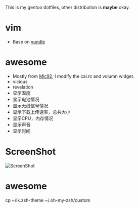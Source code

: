 This is my gentoo dotfiles, other distribution is **maybe** okay.

# vim

* Base on [vundle](https://github.com/gmarik/vundle)

# awesome

* Mostly from [Mic92](https://github.com/Mic92/awesome-dotfiles), I modify the cal.rc and volumn widget.
* vicious
* revelation
* 显示温度
* 显示电池情况
* 显示无线信号情况
* 显示下载上传速率，总共大小
* 显示CPU，内存情况
* 显示声音
* 显示时间

# ScreenShot

![ScreenShot](https://github.com/jinleileiking/DotFiles/raw/master/awesome_screenshot.png)


# awesome

cp ~/lk.zsh-theme ~/.oh-my-zsh/custom
